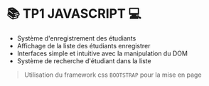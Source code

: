  # 📚 TP1 JAVASCRIPT 💻

- Système d'enregistrement des étudiants
- Affichage de la liste des étudiants enregistrer
- Interfaces simple et intuitive avec la manipulation du DOM
- Système de recherche d'étudiant dans la liste

> Utilisation du framework css `BOOTSTRAP` pour la mise en page

